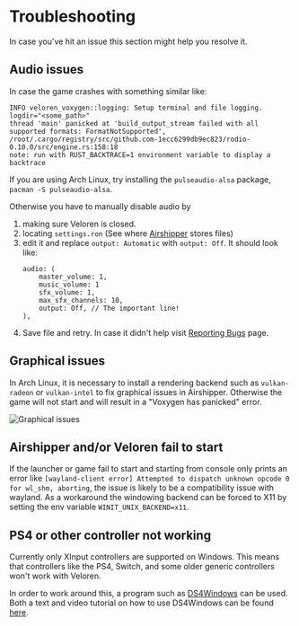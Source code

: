 # Troubleshooting

In case you've hit an issue this section might help you resolve it.

## Audio issues

In case the game crashes with something similar like:

```rust,ignore
INFO veloren_voxygen::logging: Setup terminal and file logging. logdir="<some_path>"
thread 'main' panicked at 'build_output_stream failed with all supported formats: FormatNotSupported', /root/.cargo/registry/src/github.com-1ecc6299db9ec823/rodio-0.10.0/src/engine.rs:158:18
note: run with RUST_BACKTRACE=1 environment variable to display a backtrace
```

If you are using Arch Linux, try installing the `pulseaudio-alsa` package, `pacman -S pulseaudio-alsa`.

Otherwise you have to manually disable audio by

1.  making sure Veloren is closed.
2.  locating `settings.ron` (See where [Airshipper](airshipper.md#files) stores files)
3.  edit it and replace `output: Automatic` with `output: Off`. It should look like:
    ```rust,ignore
    audio: (
        master_volume: 1,
        music_volume: 1
        sfx_volume: 1,
        max_sfx_channels: 10,
        output: Off, // The important line!
    ),
    ```
4.  Save file and retry. In case it didn't help visit [Reporting Bugs](reporting-bugs.md) page.

## Graphical issues

In Arch Linux, it is necessary to install a rendering backend such as `vulkan-radeon` or `vulkan-intel` to fix graphical issues in Airshipper. Otherwise the game will not start and will result in a "Voxygen has panicked" error.

![Graphical issues](https://media.discordapp.net/attachments/464698017283440640/887397846259744809/Graphical_glitches.png)

## Airshipper and/or Veloren fail to start

If the launcher or game fail to start and starting from console only prints an error like `[wayland-client error] Attempted to dispatch unknown opcode 0 for wl_shm, aborting`, the issue is likely to be a compatibility issue with wayland.
As a workaround the windowing backend can be forced to X11 by setting the env variable `WINIT_UNIX_BACKEND=x11`.

## PS4 or other controller not working

Currently only XInput controllers are supported on Windows. This means that controllers like the PS4, Switch, and some older generic controllers won't work with Veloren.

In order to work around this, a program such as [DS4Windows](https://github.com/Ryochan7/DS4Windows/releases) can be used. Both a text and video tutorial on how to use DS4Windows can be found [here](https://ryochan7.github.io/ds4windows-site/#howto).

